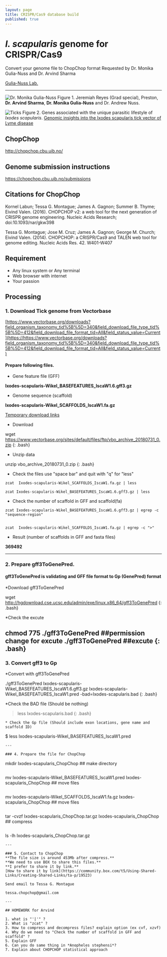 ```yaml
---
layout: page
title: CRISPR/Cas9 database build
published: true
---
```

# *I. scapularis* genome for CRISPR/Cas9
Convert your genome file to ChopChop format
Requested by Dr. Monika Gulia-Nuss and Dr. Arvind Sharma

[Gulia-Nuss Lab.](https://naes.unr.edu/gulia)


---


![Dr. Monika Gulia-Nuss](https://naes.unr.edu/gulia/wp-content/uploads/graduation.jpg)
Figure 1. Jeremiah Reyes (Grad special), Preston, **Dr. Arvind Sharma**, **Dr. Monika Gulia-Nuss** and Dr. Andrew Nuss.

![Ticks](https://media.springernature.com/m685/nature-static/assets/v1/image-assets/ncomms10507-f1.jpg)
Figure 2. Genes associated with the unique parasitic lifestyle of *Ixodes scapularis*.
[Genomic insights into the Ixodes scapularis tick vector of Lyme disease](https://www.nature.com/articles/ncomms10507) 
 
## ChopChop
http://chopchop.cbu.uib.no/

## Genome submission instructions
https://chopchop.cbu.uib.no/submissions

## Citations for ChopChop
Kornel Labun; Tessa G. Montague; James A. Gagnon; Summer B. Thyme; Eivind Valen. (2016). CHOPCHOP v2: a web tool for the next generation of CRISPR genome engineering. Nucleic Acids Research; doi:10.1093/nar/gkw398

Tessa G. Montague; Jose M. Cruz; James A. Gagnon; George M. Church; Eivind Valen. (2014). CHOPCHOP: a CRISPR/Cas9 and TALEN web tool for genome editing. Nucleic Acids Res. 42. W401-W407


## Requirement 
* Any linux system or Any terminal
* Web browser with internet
* Your passion


## Processing
### 1. Download Tick genome from Vectorbase
[https://www.vectorbase.org/downloads?field_organism_taxonomy_tid%5B%5D=340&field_download_file_type_tid%5B%5D=412&field_download_file_format_tid=All&field_status_value=Current](https://https://www.vectorbase.org/downloads?field_organism_taxonomy_tid%5B%5D=340&field_download_file_type_tid%5B%5D=412&field_download_file_format_tid=All&field_status_value=Current)

#### Prepare following files.

* Gene feature file (GFF)

**Ixodes-scapularis-Wikel_BASEFEATURES_IscaW1.6.gff3.gz**

* Genome sequence (scaffold)

**Ixodes-scapularis-Wikel_SCAFFOLDS_IscaW1.fa.gz**

[Temporary download links](https://www.vectorbase.org/sites/default/files/ftp/vbo_archive_20180731_0.zip)

* Download
>
wget https://www.vectorbase.org/sites/default/files/ftp/vbo_archive_20180731_0.zip
{: .bash}

* Unzip data
>
unzip vbo_archive_20180731_0.zip
{: .bash}

* Check the files
use "space bar" and quit with "q" for "less"
``` 
zcat  Ixodes-scapularis-Wikel_SCAFFOLDS_IscaW1.fa.gz | less 
```
```
zcat Ixodes-scapularis-Wikel_BASEFEATURES_IscaW1.6.gff3.gz | less
```
* Check the number of scaffold in GFF and scaffold(fa)
```
zcat Ixodes-scapularis-Wikel_BASEFEATURES_IscaW1.6.gff3.gz | egrep -c  "sequence-region"
```
```

zcat  Ixodes-scapularis-Wikel_SCAFFOLDS_IscaW1.fa.gz | egrep -c ">"
```
* Result (number of scaffolds in GFF and fasta files)

**369492**


---
### 2. Prepare gff3ToGenePred.
#### gff3ToGenePred is validating and GFF file format to Gp (GenePred) format

*Download gff3ToGenePred
>
wget http://hgdownload.cse.ucsc.edu/admin/exe/linux.x86_64/gff3ToGenePred
{: .bash}
  
*Check the excute
>
chmod 775  ./gff3ToGenePred ##permission change for excute
./gff3ToGenePred ##excute 
{: .bash}
---

### 3. Convert gff3 to Gp

*Convert with gff3ToGenePred
>
./gff3ToGenePred Ixodes-scapularis-Wikel_BASEFEATURES_IscaW1.6.gff3.gz Ixodes-scapularis-Wikel_BASEFEATURES_IscaW1.pred -bad=Ixodes-scapularis.bad
{: .bash}

*Check the BAD file (Should be nothing)
>less Ixodes-scapularis.bad
{: .bash}
```
* Check the Gp file (Should include exon locations, gene name and scaffold ID)
```
$ less Ixodes-scapularis-Wikel_BASEFEATURES_IscaW1.pred 
```
---

### 4. Prepare the file for ChopChop
```
mkdir Ixodes-scapularis_ChopChop ## make directory
```

```
mv Ixodes-scapularis-Wikel_BASEFEATURES_IscaW1.pred Ixodes-scapularis_ChopChop ## move files
```

```
mv Ixodes-scapularis-Wikel_SCAFFOLDS_IscaW1.fa.gz Ixodes-scapularis_ChopChop ## move files
```
```
tar -cvzf Ixodes-scapularis_ChopChop.tar.gz Ixodes-scapularis_ChopChop ## compress
```

```
ls -lh Ixodes-scapularis_ChopChop.tar.gz
```
---

### 5. Contact to ChopChop
**The file size is around 453Mb after compress.**
**We need to use BOX to share this files.**
**I prefer to share it by link.**
[How to share it by link](https://community.box.com/t5/Using-Shared-Links/Creating-Shared-Links/ta-p/19523)

Send email to Tessa G. Montague

tessa.chopchop@gmail.com

---

## HOMEWORK for Arvind

1. what is "'|'" ?
2. What is "zcat" ?
3. How to compress and decompress files? explain option (ex cvf, xzvf)
4. Why do we need to "Check the number of scaffold in GFF and scaffold" ?
5. Explain GFF
6. Can you do same thing in *Anopheles stephensi*?
7. Explain about CHOPCHOP statistical approach

